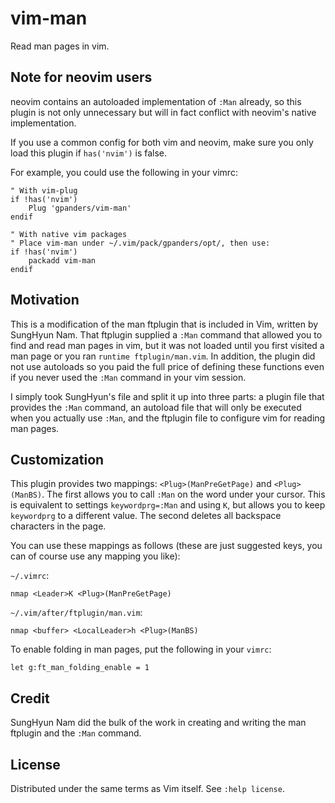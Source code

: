 # vim-man

Read man pages in vim.

## Note for neovim users

neovim contains an autoloaded implementation of `:Man` already, so this plugin
is not only unnecessary but will in fact conflict with neovim's native
implementation.

If you use a common config for both vim and neovim, make sure you only load this
plugin if `has('nvim')` is false.

For example, you could use the following in your vimrc:

```vim
" With vim-plug
if !has('nvim')
    Plug 'gpanders/vim-man'
endif

" With native vim packages
" Place vim-man under ~/.vim/pack/gpanders/opt/, then use:
if !has('nvim')
    packadd vim-man
endif
```

## Motivation
This is a modification of the man ftplugin that is included in Vim, written by
SungHyun Nam. That ftplugin supplied a `:Man` command that allowed you to find
and read man pages in vim, but it was not loaded until you first visited a man
page or you ran `runtime ftplugin/man.vim`. In addition, the plugin did not use
autoloads so you paid the full price of defining these functions even if
you never used the `:Man` command in your vim session.

I simply took SungHyun's file and split it up into three parts: a plugin file
that provides the `:Man` command, an autoload file that will only be executed
when you actually use `:Man`, and the ftplugin file to configure vim for reading
man pages.

## Customization

This plugin provides two mappings: `<Plug>(ManPreGetPage)` and `<Plug>(ManBS)`.
The first allows you to call `:Man` on the word under your cursor. This is
equivalent to settings `keywordprg=:Man` and using `K`, but allows you to keep
`keywordprg` to a different value. The second deletes all backspace characters
in the page.

You can use these mappings as follows (these are just suggested keys, you can of
course use any mapping you like):

`~/.vimrc`:
```vim
nmap <Leader>K <Plug>(ManPreGetPage)
```

`~/.vim/after/ftplugin/man.vim`:
```vim
nmap <buffer> <LocalLeader>h <Plug>(ManBS)
```

To enable folding in man pages, put the following in your `vimrc`:
```vim
let g:ft_man_folding_enable = 1
```

## Credit

SungHyun Nam did the bulk of the work in creating and writing the man ftplugin
and the `:Man` command.

## License

Distributed under the same terms as Vim itself. See `:help license`.
